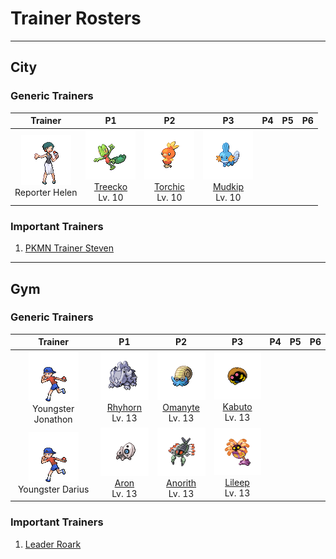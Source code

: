 # Trainer Rosters

---

## City


### Generic Trainers

| Trainer | P1 | P2 | P3 | P4 | P5 | P6 |
|:-------:|:--:|:--:|:--:|:--:|:--:|:--:|
| ![Reporter Helen](../../assets/trainers/reporter.png "Reporter Helen")<br>Reporter Helen | ![Treecko](../../assets/sprites/treecko/front.gif "Treecko")<br>[Treecko](../../pokemon/treecko.md/)<br>Lv. 10 | ![Torchic](../../assets/sprites/torchic/front.gif "Torchic")<br>[Torchic](../../pokemon/torchic.md/)<br>Lv. 10 | ![Mudkip](../../assets/sprites/mudkip/front.gif "Mudkip")<br>[Mudkip](../../pokemon/mudkip.md/)<br>Lv. 10 |


### Important Trainers

1. [PKMN Trainer Steven](important_trainers.md#pkmn-trainer-steven)

---

## Gym


### Generic Trainers

| Trainer | P1 | P2 | P3 | P4 | P5 | P6 |
|:-------:|:--:|:--:|:--:|:--:|:--:|:--:|
| ![Youngster Jonathon](../../assets/trainers/youngster.png "Youngster Jonathon")<br>Youngster Jonathon | ![Rhyhorn](../../assets/sprites/rhyhorn/front.gif "Rhyhorn")<br>[Rhyhorn](../../pokemon/rhyhorn.md/)<br>Lv. 13 | ![Omanyte](../../assets/sprites/omanyte/front.gif "Omanyte")<br>[Omanyte](../../pokemon/omanyte.md/)<br>Lv. 13 | ![Kabuto](../../assets/sprites/kabuto/front.gif "Kabuto")<br>[Kabuto](../../pokemon/kabuto.md/)<br>Lv. 13 |
| ![Youngster Darius](../../assets/trainers/youngster.png "Youngster Darius")<br>Youngster Darius | ![Aron](../../assets/sprites/aron/front.gif "Aron")<br>[Aron](../../pokemon/aron.md/)<br>Lv. 13 | ![Anorith](../../assets/sprites/anorith/front.gif "Anorith")<br>[Anorith](../../pokemon/anorith.md/)<br>Lv. 13 | ![Lileep](../../assets/sprites/lileep/front.gif "Lileep")<br>[Lileep](../../pokemon/lileep.md/)<br>Lv. 13 |


### Important Trainers

1. [Leader Roark](important_trainers.md#leader-roark)
